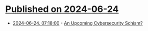 # [Published on 2024-06-24](index.md)

* [2024-06-24, 07:18:00](https://soylentnews.org/article.pl?sid=24/06/22/1850220&from=rss) - [An Upcoming Cybersecurity Schism?](https://soylentnews.org/article.pl?sid=24/06/22/1850220&from=rss)
